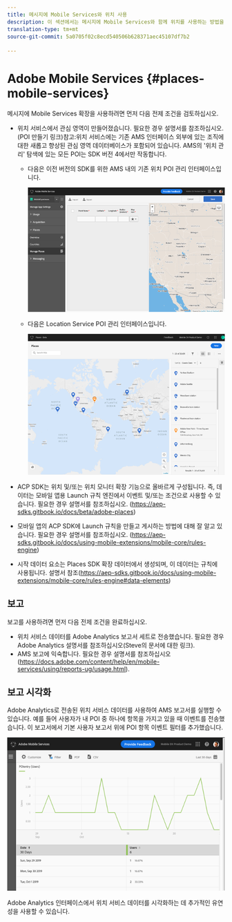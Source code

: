 ```yaml
---
title: 메시지에 Mobile Services와 위치 사용
description: 이 섹션에서는 메시지에 Mobile Services와 함께 위치를 사용하는 방법을 보여줍니다.
translation-type: tm+mt
source-git-commit: 5a0705f02c8ecd540506b628371aec45107df7b2

---
```



# Adobe Mobile Services {#places-mobile-services}

메시지에 Mobile Services 확장을 사용하려면 먼저 다음 전제 조건을 검토하십시오.

* 위치 서비스에서 관심 영역이 만들어졌습니다. 필요한 경우 설명서를 참조하십시오. (POI 만들기 링크)참고:위치 서비스에는 기존 AMS 인터페이스 외부에 있는 조직에 대한 새롭고 향상된 관심 영역 데이터베이스가 포함되어 있습니다. AMS의 '위치 관리' 탐색에 있는 모든 POI는 SDK 버전 4에서만 작동합니다.
   * 다음은 이전 버전의 SDK를 위한 AMS 내의 기존 위치 POI 관리 인터페이스입니다.

      ![기존 UI](/help/assets/legacy-location-v4-ui.png)

   * 다음은 Location Service POI 관리 인터페이스입니다.

      ![위치 서비스 POI 관리 UI](/help/assets/places-ui.png)

* ACP SDK는 위치 및/또는 위치 모니터 확장 기능으로 올바르게 구성됩니다. 즉, 데이터는 모바일 앱용 Launch 규칙 엔진에서 이벤트 및/또는 조건으로 사용할 수 있습니다. 필요한 경우 설명서를 참조하십시오. (https://aep-sdks.gitbook.io/docs/beta/adobe-places)

* 모바일 앱의 ACP SDK에 Launch 규칙을 만들고 게시하는 방법에 대해 잘 알고 있습니다. 필요한 경우 설명서를 참조하십시오. (https://aep-sdks.gitbook.io/docs/using-mobile-extensions/mobile-core/rules-engine)

* 시작 데이터 요소는 Places SDK 확장 데이터에서 생성되며, 이 데이터는 규칙에 사용됩니다. 설명서 참조(https://aep-sdks.gitbook.io/docs/using-mobile-extensions/mobile-core/rules-engine#data-elements)

## 보고

보고를 사용하려면 먼저 다음 전제 조건을 완료하십시오.

* 위치 서비스 데이터를 Adobe Analytics 보고서 세트로 전송했습니다. 필요한 경우 Adobe Analytics 설명서를 참조하십시오(Steve의 문서에 대한 링크).
* AMS 보고에 익숙합니다. 필요한 경우 설명서를 참조하십시오(https://docs.adobe.com/content/help/en/mobile-services/using/reports-ug/usage.html).

## 보고 시각화

Adobe Analytics로 전송된 위치 서비스 데이터를 사용하여 AMS 보고서를 실행할 수 있습니다. 예를 들어 사용자가 내 POI 중 하나에 항목을 가지고 있을 때 이벤트를 전송했습니다. 이 보고서에서 기본 사용자 보고서 위에 POI 항목 이벤트 필터를 추가했습니다.

![보고서 시각화](/help/assets/report-visualize.png)

Adobe Analytics 인터페이스에서 위치 서비스 데이터를 시각화하는 데 추가적인 유연성을 사용할 수 있습니다.

